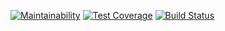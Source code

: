 [![Maintainability](https://api.codeclimate.com/v1/badges/88fcb405fa9745dffc83/maintainability)](https://codeclimate.com/github/Barrierok/frontend-project-lvl2/maintainability)  [![Test Coverage](https://api.codeclimate.com/v1/badges/88fcb405fa9745dffc83/test_coverage)](https://codeclimate.com/github/Barrierok/frontend-project-lvl2/test_coverage)  [![Build Status](https://travis-ci.org/Barrierok/frontend-project-lvl2.svg?branch=master)](https://travis-ci.org/Barrierok/frontend-project-lvl2)